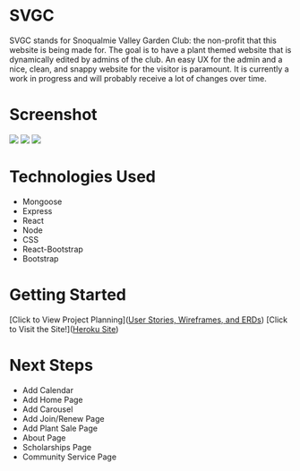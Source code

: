 # SVGC
SVGC stands for Snoqualmie Valley Garden Club: the non-profit that this website is being made for. The goal is to have a plant themed website that is dynamically edited by admins of the club. An easy UX for the admin and a nice, clean, and snappy website for the visitor is paramount. It is currently a work in progress and will probably receive a lot of changes over time.
# Screenshot

<img src="https://i.imgur.com/lR8rAHA.png">
<img src="https://i.imgur.com/GeIhAOn.png">
<img src="https://i.imgur.com/FeQ4hn4.png">

# Technologies Used

- Mongoose
- Express
- React
- Node
- CSS
- React-Bootstrap
- Bootstrap

# Getting Started

[Click to View Project Planning]([User Stories, Wireframes, and ERDs](https://trello.com/b/9sHdXhhj/svgc))
[Click to Visit the Site!]([Heroku Site](https://snoqualmie-valley-garden-club-37f9bfbdf548.herokuapp.com/events))

# Next Steps

- Add Calendar
- Add Home Page
- Add Carousel
- Add Join/Renew Page
- Add Plant Sale Page
- About Page
- Scholarships Page
- Community Service Page